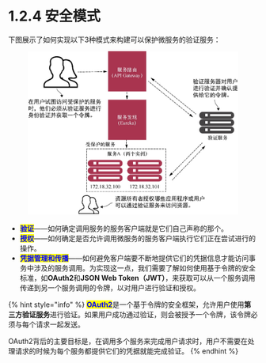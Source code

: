 # 1.2.4 安全模式

下图展示了如何实现以下3种模式来构建可以保护微服务的验证服务：

<figure><img src="../../../../.gitbook/assets/image (5) (1) (1) (1).png" alt=""><figcaption></figcaption></figure>

* <mark style="color:blue;">**验证**</mark>——如何确定调用服务的服务客户端就是它们自己声称的那个。
* <mark style="color:blue;">**授权**</mark>——如何确定是否允许调用微服务的服务客户端执行它们正在尝试进行的操作。
* <mark style="color:blue;">**凭据管理和传播**</mark>——如何避免客户端要不断地提供它们的凭据信息才能访问事务中涉及的服务调用。为实现这一点，我们需要了解如何使用基于令牌的安全标准，如**OAuth2**和**JSON Web Token（JWT）**，来获取可以从一个服务调用传递到另一个服务调用的令牌，以对用户进行验证和授权。

{% hint style="info" %}
<mark style="color:blue;">**OAuth2**</mark>是一个基于令牌的安全框架，允许用户使用**第三方验证服务**进行验证。如果用户成功通过验证，则会被授予一个令牌，该令牌必须与每个请求一起发送。

OAuth2背后的主要目标是，在调用多个服务来完成用户请求时，用户不需要在处理请求的时候为每个服务都提供它们的凭据就能完成验证。
{% endhint %}
